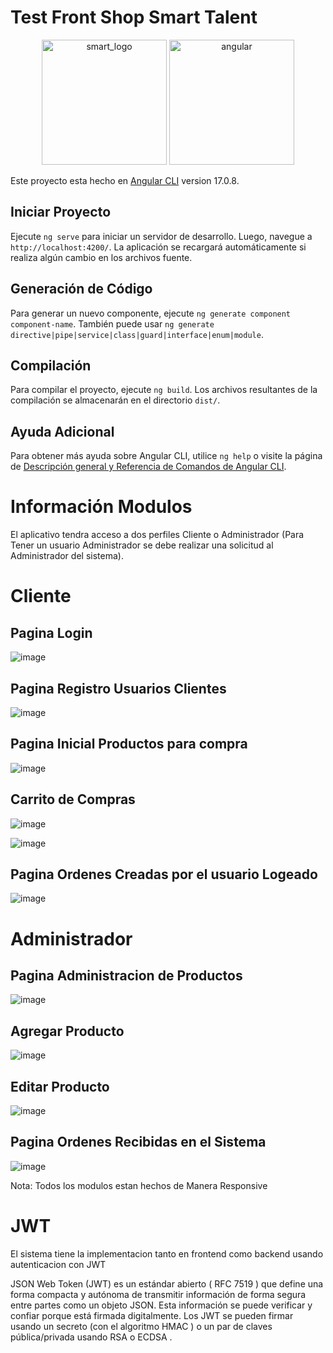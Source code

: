 # Test Front Shop Smart Talent

<p align="center">
  <img src="https://github.com/hom669/frontend-smart-talent-shop/assets/78924776/07233a7c-0be7-4323-899f-e686f44220a0" alt="smart_logo" width="200" />
  <img src="https://github.com/hom669/frontend-smart-talent-shop/assets/78924776/c89942f4-47a7-4d9e-bd42-192b1c2bbcc7" alt="angular" width="200" />
</p>


Este proyecto esta hecho en [Angular CLI](https://github.com/angular/angular-cli) version 17.0.8.

## Iniciar Proyecto

Ejecute `ng serve` para iniciar un servidor de desarrollo. Luego, navegue a `http://localhost:4200/`. La aplicación se recargará automáticamente si realiza algún cambio en los archivos fuente.

## Generación de Código
Para generar un nuevo componente, ejecute `ng generate component component-name`. También puede usar `ng generate directive|pipe|service|class|guard|interface|enum|module`.

## Compilación

Para compilar el proyecto, ejecute `ng build`. Los archivos resultantes de la compilación se almacenarán en el directorio `dist/`.

## Ayuda Adicional

Para obtener más ayuda sobre Angular CLI, utilice `ng help` o visite la página de [Descripción general y Referencia de Comandos de Angular CLI](https://angular.io/cli).

# Información Modulos

El aplicativo tendra acceso a dos perfiles Cliente o Administrador (Para Tener un usuario Administrador se debe realizar una solicitud al Administrador del sistema).

# Cliente

## Pagina Login

![image](https://github.com/hom669/frontend-smart-talent-shop/assets/78924776/46832167-1662-41fa-a235-49c35f50b591)

## Pagina Registro Usuarios Clientes

![image](https://github.com/hom669/frontend-smart-talent-shop/assets/78924776/7709ba15-2f74-4957-876b-7d8382169dbc)

## Pagina Inicial Productos para compra

![image](https://github.com/hom669/frontend-smart-talent-shop/assets/78924776/7e85ba97-70f8-4bbd-aab2-4d8f9c114e51)

## Carrito de Compras

![image](https://github.com/hom669/frontend-smart-talent-shop/assets/78924776/2b5441b1-b73d-4a83-b6e3-b0ae2b0ad928)

![image](https://github.com/hom669/frontend-smart-talent-shop/assets/78924776/e0950de5-7ec2-49bc-9707-68fae2716f34)

## Pagina Ordenes Creadas por el usuario Logeado

![image](https://github.com/hom669/frontend-smart-talent-shop/assets/78924776/f207c5ac-3049-42c4-998a-b5320a6da52a)


# Administrador

## Pagina Administracion de Productos

![image](https://github.com/hom669/frontend-smart-talent-shop/assets/78924776/8e0e608c-3fe6-4cea-a35a-464c13aec711)

## Agregar Producto

![image](https://github.com/hom669/frontend-smart-talent-shop/assets/78924776/0c595f03-db14-438b-a0bd-3e2b2473a87e)

## Editar Producto

![image](https://github.com/hom669/frontend-smart-talent-shop/assets/78924776/af1561f5-9839-4415-8327-bbc3101dd889)

## Pagina Ordenes Recibidas en el Sistema

![image](https://github.com/hom669/frontend-smart-talent-shop/assets/78924776/864473b7-3725-4393-a854-f9c5da1140f2)

Nota: Todos los modulos estan hechos de Manera Responsive

# JWT

El sistema tiene la implementacion tanto en frontend como backend usando autenticacion con JWT 

JSON Web Token (JWT) es un estándar abierto ( RFC 7519 ) que define una forma compacta y autónoma de transmitir información de forma segura entre partes como un objeto JSON. Esta información se puede verificar y confiar porque está firmada digitalmente. Los JWT se pueden firmar usando un secreto (con el algoritmo HMAC ) o un par de claves pública/privada usando RSA o ECDSA .








